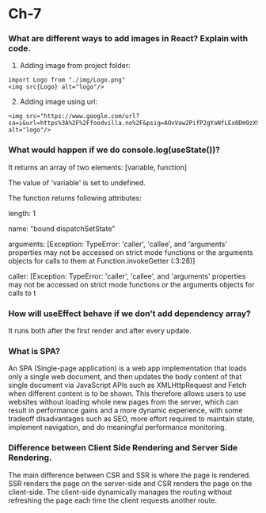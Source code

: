 # Ch-7

### What are different ways to add images in React? Explain with code.
1. Adding image from project folder:

```
import Logo from "./img/Logo.png"
<img src{Logo} alt="logo"/>
```
2. Adding image using url:

```
<img src="https://www.google.com/url?sa=i&url=https%3A%2F%2Ffoodvilla.no%2F&psig=AOvVaw2PifP2gYaNfLEx0Dm9zX9a&ust=1674022674183000&source=images&cd=vfe&ved=0CA8QjRxqFwoTCKjJoK36zfwCFQAAAAAdAAAAABAJ" alt="logo"/>
```
### What would happen if we do console.log(useState())?
It returns an array of two elements: [variable, function]

The value of 'variable' is set to undefined.

The function returns following attributes:

length: 1

name: "bound dispatchSetState"

arguments: [Exception: TypeError: 'caller', 'callee', and 'arguments' properties may not be accessed on strict mode functions or the arguments objects for calls to them at Function.invokeGetter (<anonymous>:3:28)]

caller: [Exception: TypeError: 'caller', 'callee', and 'arguments' properties may not be accessed on strict mode functions or the arguments objects for calls to t

### How will useEffect behave if we don't add dependency array?
It runs both after the first render and after every update.

### What is SPA?
An SPA (Single-page application) is a web app implementation that loads only a single web document, and then updates the body content of that single document via JavaScript APIs such as XMLHttpRequest and Fetch when different content is to be shown.
This therefore allows users to use websites without loading whole new pages from the server, which can result in performance gains and a more dynamic experience, with some tradeoff disadvantages such as SEO, more effort required to maintain state, implement navigation, and do meaningful performance monitoring.

### Difference between Client Side Rendering and Server Side Rendering.
The main difference between CSR and SSR is where the page is rendered. SSR renders the page on the server-side and CSR renders the page on the client-side. The client-side dynamically manages the routing without refreshing the page each time the client requests another route.
